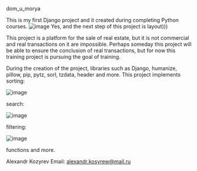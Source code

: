dom_u_morya

This is my first Django project and it created during completing Python courses.
![image](https://user-images.githubusercontent.com/116018998/200176650-66c081cc-a3f1-4cf0-bb67-7029123cd50e.png)
Yes, and the next step of this project is layout)))


This project is a platform for the sale of real estate, but it is not commercial and real transactions on it are impossible.
Perhaps someday this project will be able to ensure the conclusion of real transactions, but for now this training project is pursuing the goal of training.

During the creation of the project, libraries such as Django, humanize, pillow, pip, pytz, sorl, tzdata, header and more.
This project implements sorting:

![image](https://user-images.githubusercontent.com/116018998/200177309-7d4877f0-c053-4020-ac30-99c45afee98c.png)


search:

![image](https://user-images.githubusercontent.com/116018998/200176868-b6f74e4b-b57a-45d1-80bc-392b2a678b4b.png)


filtering:

![image](https://user-images.githubusercontent.com/116018998/200176923-bb55a7fb-e499-4804-bfe6-82d8aefcc123.png)

functions and more.




Alexandr Kozyrev
Email: alexandr.kosyrew@mail.ru

